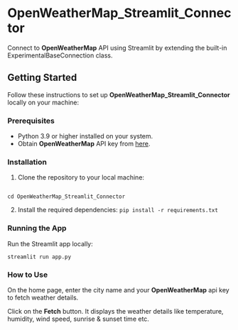 # OpenWeatherMap_Streamlit_Connector

Connect to **OpenWeatherMap** API using Streamlit by extending the built-in ExperimentalBaseConnection class. 

## Getting Started
Follow these instructions to set up **OpenWeatherMap_Streamlit_Connector** locally on your machine:

### Prerequisites
- Python 3.9 or higher installed on your system.
- Obtain **OpenWeatherMap** API key from [here](https://openweathermap.org/api).

### Installation
1. Clone the repository to your local machine:
```git clone https://github.com/Vikashrajluhaniwal/OpenWeatherMap_Streamlit_Connector.git

cd OpenWeatherMap_Streamlit_Connector
```
2. Install the required dependencies:
```pip install -r requirements.txt```

### Running the App
Run the Streamlit app locally:

```streamlit run app.py```

### How to Use
On the home page, enter the city name and your **OpenWeatherMap** api key to fetch weather details.

Click on the **Fetch** button. It displays the weather details like temperature, humidity, wind speed, sunrise & sunset time etc.


